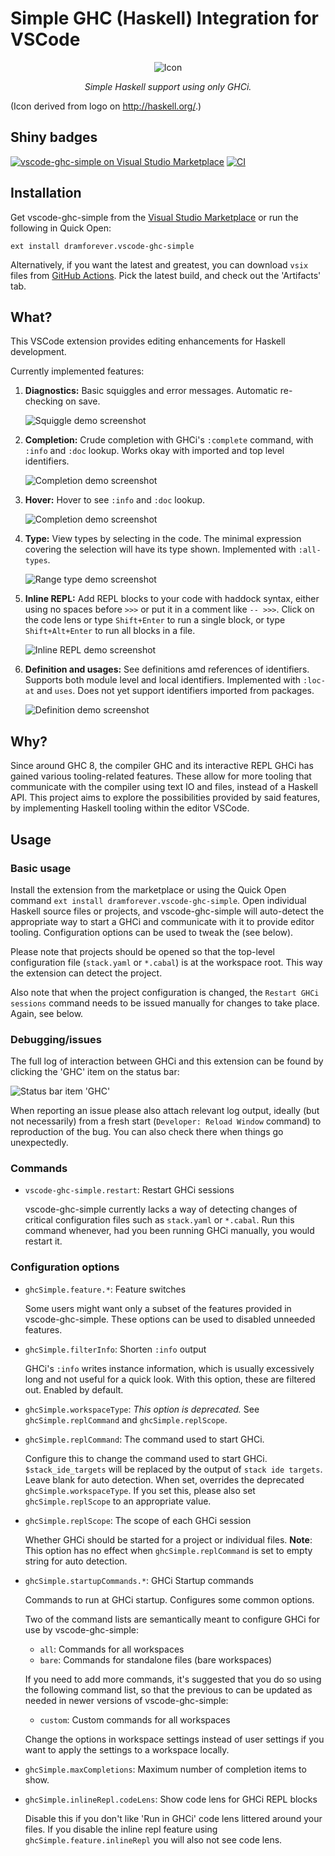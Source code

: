 # Simple GHC (Haskell) Integration for VSCode

<div align="center">
    <p><img src="images/vgs-icon.png" alt="Icon">
    <p><em>Simple Haskell support using only GHCi.</em>
</div>

(Icon derived from logo on <http://haskell.org/>.)

## Shiny badges

[![vscode-ghc-simple on Visual Studio Marketplace](https://img.shields.io/vscode-marketplace/v/dramforever.vscode-ghc-simple.svg)](https://marketplace.visualstudio.com/items?itemName=dramforever.vscode-ghc-simple) [![CI](https://img.shields.io/github/workflow/status/dramforever/vscode-ghc-simple/CI.svg)](https://github.com/dramforever/vscode-ghc-simple/actions?query=workflow%3ACI)

## Installation

Get vscode-ghc-simple from the [Visual Studio Marketplace](https://marketplace.visualstudio.com/items?itemName=dramforever.vscode-ghc-simple) or run the following in Quick Open:

```plain
ext install dramforever.vscode-ghc-simple
```

Alternatively, if you want the latest and greatest, you can download `vsix` files from [GitHub Actions](https://github.com/dramforever/vscode-ghc-simple/actions?query=workflow%3ACI). Pick the latest build, and check out the 'Artifacts' tab.

## What?

This VSCode extension provides editing enhancements for  Haskell development.

Currently implemented features:

1. **Diagnostics:** Basic squiggles and error messages. Automatic re-checking on save.

    ![Squiggle demo screenshot](https://github.com/dramforever/dram.cf/raw/master/repo/vscode-ghc-simple/squiggle.png)

2. **Completion:** Crude completion with GHCi's `:complete` command, with `:info` and `:doc` lookup. Works okay with imported and top level identifiers.

    ![Completion demo screenshot](https://github.com/dramforever/dram.cf/raw/master/repo/vscode-ghc-simple/completion-doc.png)

3. **Hover:** Hover to see `:info` and `:doc` lookup.

    ![Completion demo screenshot](https://github.com/dramforever/dram.cf/raw/master/repo/vscode-ghc-simple/hover-doc.png)

4. **Type:** View types by selecting in the code. The minimal expression covering the selection will have its type shown. Implemented with `:all-types`.

    ![Range type demo screenshot](https://github.com/dramforever/dram.cf/raw/master/repo/vscode-ghc-simple/range-type.png)

5. **Inline REPL:** Add REPL blocks to your code with haddock syntax, either using no spaces before `>>>` or put it in a comment like `-- >>>`. Click on the code lens or type `Shift+Enter` to run a single block, or type `Shift+Alt+Enter` to run all blocks in a file.

    ![Inline REPL demo screenshot](https://github.com/dramforever/dram.cf/raw/master/repo/vscode-ghc-simple/inline-repl.png)


6. **Definition and usages:** See definitions amd references of identifiers. Supports both module level and local identifiers. Implemented with `:loc-at` and `uses`. Does not yet support identifiers imported from packages.

    ![Definition demo screenshot](https://github.com/dramforever/dram.cf/raw/master/repo/vscode-ghc-simple/definition.png)


## Why?

Since around GHC 8, the compiler GHC and its interactive REPL GHCi has gained various tooling-related features. These allow for more tooling that communicate with the compiler using text IO and files, instead of a Haskell API. This project aims to explore the possibilities provided by said features, by implementing Haskell tooling within the editor VSCode.

## Usage

### Basic usage

Install the extension from the marketplace or using the Quick Open command `ext install dramforever.vscode-ghc-simple`. Open individual Haskell source files or projects, and vscode-ghc-simple will auto-detect the appropriate way to start a GHCi and communicate with it to provide editor tooling. Configuration options can be used to tweak the (see below).

Please note that projects should be opened so that the top-level configuration file (`stack.yaml` or `*.cabal`) is at the workspace root. This way the extension can detect the project.

Also note that when the project configuration is changed, the `Restart GHCi sessions` command needs to be issued manually for changes to take place. Again, see below.

### Debugging/issues

The full log of interaction between GHCi and this extension can be found by clicking the 'GHC' item on the status bar:

![Status bar item 'GHC'](images/status-bar-ghc.png)

When reporting an issue please also attach relevant log output, ideally (but not necessarily) from a fresh start (`Developer: Reload Window` command) to reproduction of the bug. You can also check there when things go unexpectedly.

### Commands

- `vscode-ghc-simple.restart`: Restart GHCi sessions

    vscode-ghc-simple currently lacks a way of detecting changes of critical configuration files such as `stack.yaml` or `*.cabal`. Run this command whenever, had you been running GHCi manually, you would restart it.

### Configuration options

- `ghcSimple.feature.*`: Feature switches

    Some users might want only a subset of the features provided in vscode-ghc-simple. These options can be used to disabled unneeded features.

- `ghcSimple.filterInfo`: Shorten `:info` output

    GHCi's `:info` writes instance information, which is usually excessively long and not useful for a quick look. With this option, these are filtered out. Enabled by default.

- `ghcSimple.workspaceType`: *This option is deprecated.* See `ghcSimple.replCommand` and `ghcSimple.replScope`.

- `ghcSimple.replCommand`: The command used to start GHCi.

    Configure this to change the command used to start GHCi. `$stack_ide_targets` will be replaced by the output of `stack ide targets`. Leave blank for auto detection. When set, overrides the deprecated `ghcSimple.workspaceType`. If you set this, please also set `ghcSimple.replScope` to an appropriate value.

- `ghcSimple.replScope`: The scope of each GHCi session

    Whether GHCi should be started for a project or individual files. **Note**: This option has no effect when `ghcSimple.replCommand` is set to empty string for auto detection.

- `ghcSimple.startupCommands.*`: GHCi Startup commands

    Commands to run at GHCi startup. Configures some common options.

    Two of the command lists are semantically meant to configure GHCi for use by vscode-ghc-simple:

    - `all`: Commands for all workspaces
    - `bare`: Commands for standalone files (bare workspaces)

    If you need to add more commands, it's suggested that you do so using the following command list, so that the previous to can be updated as needed in newer versions of vscode-ghc-simple:

    - `custom`: Custom commands for all workspaces

    Change the options in workspace settings instead of user settings if you want to apply the settings to a workspace locally.

- `ghcSimple.maxCompletions`: Maximum number of completion items to show.

- `ghcSimple.inlineRepl.codeLens`: Show code lens for GHCi REPL blocks

    Disable this if you don't like 'Run in GHCi' code lens littered around your files. If you disable the inline repl feature using `ghcSimple.feature.inlineRepl` you will also not see code lens.
